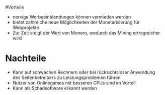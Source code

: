 #Vorteile
* nervige Werbeeinblendungen können vermieden werden
* bietet zahlreiche neue Möglichkeiten der Monetarisierung für Webprojekte
* Zur Zeit steigt der Wert von Monero, wodurch das Mining ertragreicher wird

# Nachteile
* Kann auf schwachen Rechnern oder bei rücksichtsloser Anwendung des Seitenbetreibers zu Leistungsproblemen führen
* Nutzer von Onlinegames mit besseren CPUs sind im Vorteil
* Kann als Schadsoftware erkannt werden

